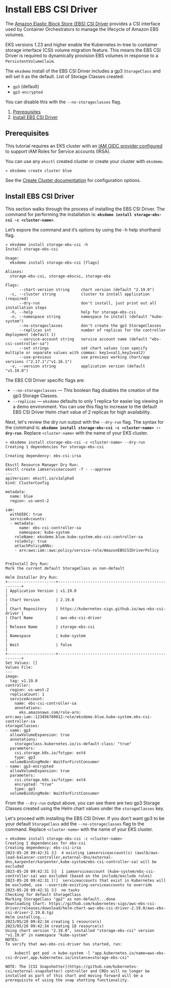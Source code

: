 # Install EBS CSI Driver

The [Amazon Elastic Block Store (EBS) CSI Driver](https://github.com/kubernetes-sigs/aws-ebs-csi-driver) provides a CSI interface used by Container Orchestrators to manage the lifecycle of Amazon EBS volumes.

EKS versions 1.23 and higher enable the Kubernetes in-tree to container storage interface (CSI) volume migration feature. This means the EBS CSI Driver is required to dynamically provision EBS volumes in response to a `PersistentVolumeClaim`.

The `eksdemo` install of the EBS CSI Driver includes a gp3 `StorageClass` and will set it as the default.  List of Storage Classes created:
* `gp3` (default)
* `gp3-encrypted`

You can disable this with the `--no-storageclasses` flag.

1. [Prerequisites](#prerequisites)
2. [Install EBS CSI Driver](#install-ebs-csi-driver-1)

## Prerequisites

This tutorial requires an EKS cluster with an [IAM OIDC provider configured](https://docs.aws.amazon.com/eks/latest/userguide/enable-iam-roles-for-service-accounts.html) to support IAM Roles for Service accounts (IRSA).

You can use any `eksctl` created cluster or create your cluster with `eksdemo`.

```
» eksdemo create cluster blue
```

See the [Create Cluster documentation](/docs/create-cluster.md) for configuration options.

## Install EBS CSI Driver

This section walks through the process of installing the EBS CSI Driver. The command for performing the installation is:
**`eksdemo install storage-ebs-csi -c <cluster-name>`**.

Let’s expore the command and it’s options by using the -h help shorthand flag.
```
» eksdemo install storage-ebs-csi -h
Install storage-ebs-csi

Usage:
  eksdemo install storage-ebs-csi [flags]

Aliases:
  storage-ebs-csi, storage-ebscsi, storage-ebs

Flags:
      --chart-version string     chart version (default "2.19.0")
  -c, --cluster string           cluster to install application (required)
      --dry-run                  don't install, just print out all installation steps
  -h, --help                     help for storage-ebs-csi
  -n, --namespace string         namespace to install (default "kube-system")
      --no-storageclasses        don't create the gp3 StorageClasses
      --replicas int             number of replicas for the controller deployment (default 1)
      --service-account string   service account name (default "ebs-csi-controller-sa")
      --set strings              set chart values (can specify multiple or separate values with commas: key1=val1,key2=val2)
      --use-previous             use previous working chart/app versions ("2.17.1"/"v1.16.1")
  -v, --version string           application version (default "v1.19.0")
```

The EBS CSI Driver specific flags are:
* `--no-storageclasses` — This boolean flag disables the creation of the gp3 Storage Classes.
* `--replicas` — `eksdemo` defaults to only 1 replica for easier log viewing in a demo environment. You can use this flag to increase to the default EBS CSI Driver Helm chart value of 2 replicas for high availability.

Next, let's review the dry run output with the `--dry-run` flag. The syntax for the command is: **`eksdemo install storage-ebs-csi -c <cluster-name> --dry-run`**. Replace `<cluster-name>` with the name of your EKS cluster.

```
» eksdemo install storage-ebs-csi -c <cluster-name> --dry-run
Creating 1 dependencies for storage-ebs-csi

Creating dependency: ebs-csi-irsa

Eksctl Resource Manager Dry Run:
eksctl create iamserviceaccount -f - --approve
---
apiVersion: eksctl.io/v1alpha5
kind: ClusterConfig

metadata:
  name: blue
  region: us-west-2

iam:
  withOIDC: true
  serviceAccounts:
  - metadata:
      name: ebs-csi-controller-sa
      namespace: kube-system
    roleName: eksdemo.blue.kube-system.ebs-csi-controller-sa
    roleOnly: true
    attachPolicyARNs:
    - arn:aws:iam::aws:policy/service-role/AmazonEBSCSIDriverPolicy


PreInstall Dry Run:
Mark the current default StorageClass as non-default

Helm Installer Dry Run:
+---------------------+------------------------------------------------------+
| Application Version | v1.19.0                                              |
| Chart Version       | 2.19.0                                               |
| Chart Repository    | https://kubernetes-sigs.github.io/aws-ebs-csi-driver |
| Chart Name          | aws-ebs-csi-driver                                   |
| Release Name        | storage-ebs-csi                                      |
| Namespace           | kube-system                                          |
| Wait                | false                                                |
+---------------------+------------------------------------------------------+
Set Values: []
Values File:
---
image:
  tag: v1.19.0
controller:
  region: us-west-2
  replicaCount: 1
  serviceAccount:
    name: ebs-csi-controller-sa
    annotations:
      eks.amazonaws.com/role-arn: arn:aws:iam::123456789012:role/eksdemo.blue.kube-system.ebs-csi-controller-sa
storageClasses:
- name: gp3
  allowVolumeExpansion: true
  annotations:
    storageclass.kubernetes.io/is-default-class: "true"
  parameters:
    csi.storage.k8s.io/fstype: ext4
    type: gp3
  volumeBindingMode: WaitForFirstConsumer
- name: gp3-encrypted
  allowVolumeExpansion: true
  parameters:
    csi.storage.k8s.io/fstype: ext4
    encrypted: "true"
    type: gp3
  volumeBindingMode: WaitForFirstConsumer
```

From the `--dry-run` output above, you can see there are two gp3 Storage Classes created using the Helm chart values under the `storageClasses` key.

Let's proceed with installing the EBS CSI Driver. If you don't want gp3 to be your default `StorageClass` add the `--no-storageclasses` flag to the command. Replace `<cluster-name>` with the name of your EKS cluster.

```
» eksdemo install storage-ebs-csi -c <cluster-name>
Creating 1 dependencies for ebs-csi
Creating dependency: ebs-csi-irsa
2023-05-28 09:42:31 [ℹ]  4 existing iamserviceaccount(s) (awslb/aws-load-balancer-controller,external-dns/external-dns,karpenter/karpenter,kube-system/ebs-csi-controller-sa) will be excluded
2023-05-28 09:42:31 [ℹ]  1 iamserviceaccount (kube-system/ebs-csi-controller-sa) was excluded (based on the include/exclude rules)
2023-05-28 09:42:31 [!]  serviceaccounts that exist in Kubernetes will be excluded, use --override-existing-serviceaccounts to override
2023-05-28 09:42:31 [ℹ]  no tasks
Checking for default StorageClass
Marking StorageClass "gp2" as non-default...done
Downloading Chart: https://github.com/kubernetes-sigs/aws-ebs-csi-driver/releases/download/helm-chart-aws-ebs-csi-driver-2.19.0/aws-ebs-csi-driver-2.19.0.tgz
Helm installing...
2023/05/28 09:42:34 creating 1 resource(s)
2023/05/28 09:42:34 creating 18 resource(s)
Using chart version "2.19.0", installed "storage-ebs-csi" version "v1.19.0" in namespace "kube-system"
NOTES:
To verify that aws-ebs-csi-driver has started, run:

    kubectl get pod -n kube-system -l "app.kubernetes.io/name=aws-ebs-csi-driver,app.kubernetes.io/instance=storage-ebs-csi"

NOTE: The [CSI Snapshotter](https://github.com/kubernetes-csi/external-snapshotter) controller and CRDs will no longer be installed as part of this chart and moving forward will be a prerequisite of using the snap shotting functionality.
```
